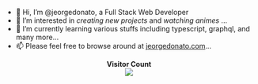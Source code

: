 - 👋 Hi, I’m @jeorgedonato, a Full Stack Web Developer
- 👀 I’m interested in *creating new projects* and *watching animes* ...
- 🌱 I’m currently learning various stuffs including typescript, graphql, and many more...
- 📫 Please feel free to browse around at [jeorgedonato.com](https://jeorgedonato.com/)...

<!---
jeorgedonato/jeorgedonato is a ✨ special ✨ repository because its `README.md` (this file) appears on your GitHub profile.
You can click the Preview link to take a look at your changes.
--->

<p align="center">
 <b>Visitor Count</b></br>
  <img src="https://profile-counter.glitch.me/jeorgedonato/count.svg">
</p>

